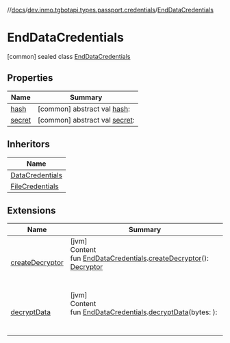 //[docs](../../../index.md)/[dev.inmo.tgbotapi.types.passport.credentials](../index.md)/[EndDataCredentials](index.md)



# EndDataCredentials  
 [common] sealed class [EndDataCredentials](index.md)   


## Properties  
  
|  Name |  Summary | 
|---|---|
| <a name="dev.inmo.tgbotapi.types.passport.credentials/EndDataCredentials/hash/#/PointingToDeclaration/"></a>[hash](hash.md)| <a name="dev.inmo.tgbotapi.types.passport.credentials/EndDataCredentials/hash/#/PointingToDeclaration/"></a> [common] abstract val [hash](hash.md):    <br>|
| <a name="dev.inmo.tgbotapi.types.passport.credentials/EndDataCredentials/secret/#/PointingToDeclaration/"></a>[secret](secret.md)| <a name="dev.inmo.tgbotapi.types.passport.credentials/EndDataCredentials/secret/#/PointingToDeclaration/"></a> [common] abstract val [secret](secret.md):    <br>|


## Inheritors  
  
|  Name | 
|---|
| <a name="dev.inmo.tgbotapi.types.passport.credentials/DataCredentials///PointingToDeclaration/"></a>[DataCredentials](../-data-credentials/index.md)|
| <a name="dev.inmo.tgbotapi.types.passport.credentials/FileCredentials///PointingToDeclaration/"></a>[FileCredentials](../-file-credentials/index.md)|


## Extensions  
  
|  Name |  Summary | 
|---|---|
| <a name="dev.inmo.tgbotapi.utils.passport//createDecryptor/dev.inmo.tgbotapi.types.passport.credentials.EndDataCredentials#/PointingToDeclaration/"></a>[createDecryptor](../../dev.inmo.tgbotapi.utils.passport/create-decryptor.md)| <a name="dev.inmo.tgbotapi.utils.passport//createDecryptor/dev.inmo.tgbotapi.types.passport.credentials.EndDataCredentials#/PointingToDeclaration/"></a>[jvm]  <br>Content  <br>fun [EndDataCredentials](index.md#%5Bdev.inmo.tgbotapi.types.passport.credentials%2FEndDataCredentials%2F%2F%2FPointingToDeclaration%2F%5D%2FExtensions%2F745855401).[createDecryptor](../../dev.inmo.tgbotapi.utils.passport/create-decryptor.md)(): [Decryptor](../../dev.inmo.tgbotapi.utils.passport/-decryptor/index.md)  <br><br><br>|
| <a name="dev.inmo.tgbotapi.utils.passport//decryptData/dev.inmo.tgbotapi.types.passport.credentials.EndDataCredentials#kotlin.ByteArray/PointingToDeclaration/"></a>[decryptData](../../dev.inmo.tgbotapi.utils.passport/decrypt-data.md)| <a name="dev.inmo.tgbotapi.utils.passport//decryptData/dev.inmo.tgbotapi.types.passport.credentials.EndDataCredentials#kotlin.ByteArray/PointingToDeclaration/"></a>[jvm]  <br>Content  <br>fun [EndDataCredentials](index.md#%5Bdev.inmo.tgbotapi.types.passport.credentials%2FEndDataCredentials%2F%2F%2FPointingToDeclaration%2F%5D%2FExtensions%2F745855401).[decryptData](../../dev.inmo.tgbotapi.utils.passport/decrypt-data.md)(bytes: ):   <br><br><br>|

